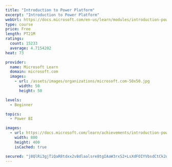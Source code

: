 ```yaml
---
title: "Introduction to Power Platform"
excerpt: "Introduction to Power Platform"
webUrl: https://docs.microsoft.com/en-us/learn/modules/introduction-power-platform/
type: course
price: Free
length: PT21M
ratings:
  count: 15233
  average: 4.7154202
heat: 73

provider:
  name: Microsoft Learn
  domain: microsoft.com
  images:
    - url: /assets/images/organizations/microsoft.com-50x50.jpg
      width: 50
      height: 50

levels:
  - Beginner

topics:
  - Power BI

images:
  - url: https://docs.microsoft.com/learn/achievements/introduction-power-platform-social.png
    width: 800
    height: 400
    isCached: true

secured: "j8QlRi3gjTiQaR8tdxx2v8dlaalsre8tgIAaW3rxS2+LsXdFOIYVbsdCtCk2dQjsMDWaUDRRBuFOel5ojT4Syq1DdPpzjvy4IRku1iOKZpGMK8C9KZsdagNMuMymEnpwch2yTEI/ggqV7CzoN+wHNl6ACVZlMSbyQYetC2ATDiycfcsWK/9JIazOuW8Scs+2WAHE1030NEOkHO73XQJppj8h51hCHewOjMtRTfM4rD2TORCFdtHAKExPLstfsFDKNKQUSdf8KGvgi8vkcjq2h0ejwgyD9DjLgM1ylrNLVjFl7P1XCzcCdq7PI3pBAsR42CEOk1hc0ax9GGVthvA5qPPcnmIrlyXcO+jBnowma9nSrl6IKpKvPQATIeWwuEGYLCm0hhzAPDGcS5eFOx9+uyd0rK3FbaQ4xq/krXSGII8F82Pu7eJJ5Oqisbt60arP;huoe1g4Uzi8U+RjETDZLzQ=="
---
```


